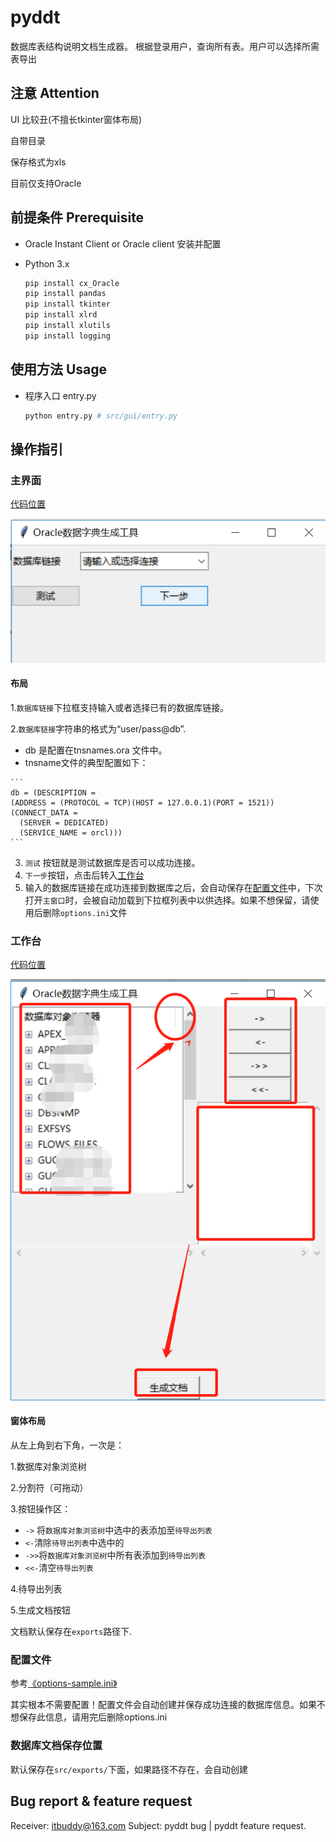 # pyddt
数据库表结构说明文档生成器。
根据登录用户，查询所有表。用户可以选择所需表导出

## 注意 Attention
UI 比较丑(不擅长tkinter窗体布局)

自带目录

保存格式为xls

目前仅支持Oracle


## 前提条件 Prerequisite

* Oracle Instant Client or Oracle client 安装并配置

* Python 3.x 

  ```bash
  pip install cx_Oracle
  pip install pandas
  pip install tkinter
  pip install xlrd
  pip install xlutils
  pip install logging
  ```



## 使用方法 Usage

* 程序入口 entry.py

  ```bash
  python entry.py # src/gui/entry.py
  
  ```

   

## 操作指引

### 主界面

[代码位置](src/gui/entry.py)

![1550831576190](README.assets/1550831576190.png)



#### 布局



1.`数据库链接`下拉框支持输入或者选择已有的数据库链接。

2.`数据库链接`字符串的格式为“user/pass@db”.

   - db 是配置在tnsnames.ora 文件中。
   - tnsname文件的典型配置如下：

    ```
    db = (DESCRIPTION =
    (ADDRESS = (PROTOCOL = TCP)(HOST = 127.0.0.1)(PORT = 1521))
    (CONNECT_DATA =
      (SERVER = DEDICATED)
      (SERVICE_NAME = orcl)))
    ```

3. `测试` 按钮就是测试数据库是否可以成功连接。
4. `下一步`按钮，点击后转入[工作台](#user-content-工作台)
5. 输入的数据库链接在成功连接到数据库之后，会自动保存在[配置文件](src/gui/options.ini)中，下次打开`主窗口`时，会被自动加载到下拉框列表中以供选择。如果不想保留，请使用后删除`options.ini`文件

### 工作台

[代码位置](src\gui\work_panel.py)

![1550832696184](README.assets/1550832696184.png)

#### 窗体布局

从左上角到右下角，一次是：

1.数据库对象浏览树

2.分割符（可拖动）

3.按钮操作区：

* `->` 将`数据库对象浏览树`中选中的表添加至`待导出列表`
* `<-`清除`待导出列表`中选中的
* `->>`将`数据库对象浏览树`中所有表添加到`待导出列表`
* `<<-`清空`待导出列表`

4.待导出列表

5.生成文档按钮

文档默认保存在`exports`路径下.

### 配置文件

参考[《options-sample.ini》](src/gui/options-sample.ini)

其实根本不需要配置！配置文件会自动创建并保存成功连接的数据库信息。如果不想保存此信息，请用完后删除options.ini

### 数据库文档保存位置

默认保存在`src/exports/`下面，如果路径不存在，会自动创建

## Bug report & feature request

Receiver: itbuddy@163.com
Subject: pyddt bug | pyddt feature request.


